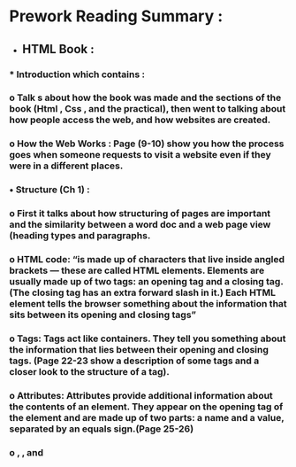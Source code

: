 # Prework Reading Summary :

+ ## HTML Book :
### * Introduction which contains :
### o	Talk s about how the book was made and the sections of the book (Html , Css , and the practical), then went to talking about how people access the web, and how websites are created.
### o	How the Web Works : Page (9-10) show you how the process goes when someone requests to visit a website even if they were in a different places.
### •	Structure (Ch 1) :
### o	 First it talks about how structuring of pages are important and the similarity between a word doc and a web page view (heading types and paragraphs.
### o	HTML code: “is made up of characters that live inside angled brackets — these are called HTML elements. Elements are usually made up of two tags: an opening tag and a closing tag. (The closing tag has an extra forward slash in it.) Each HTML element tells the browser something about the information that sits between its opening and closing tags”
### o	Tags: Tags act like containers. They tell you something about the information that lies between their opening and closing tags. (Page 22-23 show a description of some tags and a closer look to the structure of a tag).
### o	Attributes: Attributes provide additional information about the contents of an element. They appear on the opening tag of the element and are made up of two parts: a name and a value, separated by an equals sign.(Page 25-26)
### o	<head> , <body> , and <title> tags and how they are written in html file and what they should contain.
### •	Extra Mark-up (Ch 8):
### o	HTML Evolution: HTML 4 Released 1997, XHTML 1.0 Released 2000, HTML5 Released 2000.
### o	DOCTYPE : Because there have been several versions of HTML, each web page should begin with a DOCTYPE declaration to tell a browser which version of HTML the page is using; Examples : 
### +	HTML 4 : <!DOCTYPE html PUBLIC 
### +	HTML5: <!DOCTYPE html>
### +	The use of a DOCTYPE can also help the browser to render a page correctly.
### o	Comments in HTML : <!-- --> : If you want to add a comment to your code that will not be visible in the user's browser, you can add the text between these characters: <!-- comment goes here -->
### o	Every HTML element can carry the id attribute. It is used to uniquely identify that element from other elements on the page. Its value should start with a letter or an underscore (not a number or any other character). It is important that no two elements on the same page have the same value for their id attributes (otherwise the value is no longer unique).


### o	Class Attribute: Every HTML element can also carry a class attribute. Sometimes, rather than uniquely identifying one element within a document, you will want a way to identify several elements as being different from the other elements on the page. For example, you might have some paragraphs of text that contain information that is more important than others and want to distinguish these elements, or you might want to differentiate between links that point to other pages on your own site and links that point to external sites. Example : 
### +	"<p class="important">"
### o	Block Elements: Some elements will always appear to start on a new line in the browser window. These are known as block level elements. Example :
### +	<h1>, <p>, <ul>, and <li>
### o	Inline Elements: Some elements will always appear to continue on the same line as their neighbouring elements. These are known as inline elements. Example :
### +	<a>, <b>, <em>, and <img>.
### o	Grouping Text & Elements In a Block (<div>): The <div> element allows you to group a set of elements together in one block-level box, a <div> element to contain comments from visitors.
### o	Grouping Text and Elements Inline (<span>): The <span> element acts like an inline equivalent of the <div> element. It is used to either:
### +	 Contain a section of text where there is no other suitable element to differentiate it from its surrounding text.
### +	2. Contain a number of inline elements.
### o	IFrames(<iframe>): An iframe is like a little window that has been cut into your page — and in that window you can see another page. The term iframe is an abbreviation of inline frame. One common use of iframes ) is to embed a Google Map into a page. The content of the iframe can be any html page (either located on the same server or anywhere else on the web).
### o	Escape Characters: There are some characters that are used in and reserved by HTML code.(For example, the left and right angled brackets.) Examples:
### +	If you want to include a copyright symbol on a web page you can use either &copy.
### +	When using escape characters, it is important to check the page in your browser to ensure that the correct symbol shows up. (Page 194 for more escape symbols).
### •	HTML5 Layout (Ch 17):
### o	The new HTML5 elements indicate the purpose of different parts of a web page and help to describe its structure.
### o	The new elements provide clearer code (compared  with using multiple <div> elements). 
### o	Older browsers that do not understand HTML5 elements need to be told which elements are  block-level elements.
### o	 To make HTML5 elements work in Internet Explorer 8 (and older versions of IE), extra JavaScript is needed.
### o	You can view the examples on pages( 445-448).
### •	Process and Design (Ch18):
### o	 Every website should be designed for the target audience—not just for yourself or the site owner. It is therefore very important to understand who your target audience is.
### o	 After knowing your visitors Now that you know who your visitors are, you need to consider why they are coming. While some people will simply by a chance across your website, most will visit for a specific reason now you must know What Your Visitors are Trying to Achieve and What Information Your Visitors Need.
### o	 Site maps : Now that you know what needs to appear on your site, you can start to organize the information into sections or pages.The aim is to create a diagram of the pages that will be used to structure the site. This is known as a site map and it will show how those pages can be grouped.
### o	WireFrames
### o	A wireframe is a simple sketch of the key information that needs to go on each page of a site. It shows the hierarchy of the information and how much space it might require.
### o	Getting your message across using designThe primary aim of any kind of visual design is to communicate. Organizing and prioritizing information on a page helps users understand its importance and what order to read it in.It’s important to understand who your target audience is, why they would come to your site, what information they want to find and when they are likely to return.You can differentiate between pieces of information using size, color, and style. You can use grouping and similarity to help simplify the information you present.

# JavaScript Book :
### * So javascript is about making web pages more interactive and interesting, and user-friendly.
### what is a script ?
### * A script is a series of instructions that a computer can follow to achieve a goal.
### * You could compare scripts to any of the following:
+ ### RECIPES
+ ### HANDBOOKS
+ ### MANUALS
### * A script is made of instructions that computer can follow step by step
### * A script can run different section of the code depending on the situation around.
### * WRITING A SCRIPT:
 ### * To write a script, you need to first state your goal and then list the tasks that need to be completed in order to achieve it.
### * Start with the big picture of what you want to achieve, and break that down into smaller steps. 1: DEFINE THE GOAL First, you need to define the task you want to achieve. You can think of this as a puzzle for the computer to solve. 2: DESIGN THE SCRIPT To design a script you split the goal out into a series of tasks that are going to be involved in solving this puzzle. This can be represented using a flowchart. You can then write down individual steps that the computer needs to perform in order to complete each individual task (and any information it needs to perform the task), rather like writing a recipe that it can follow. 3: CODE EACH STEP Each of the steps needs to be written in a programming language that the compu ter understands. In our case, this is JavaScript.
### * Designing a script tasks 
### * You need to learn to "think" like a computer because they solve tasks in different ways than you or I might approach them.
### * DEFINING A GOAL & DESIGNING THE SCRIPT
### * The first thing you should do is detail your goals for the script (what you want it to achieve):
### * Next, break it into a series of tasks that have to be performed in order to achieve the goals:
### * SKETCHING OUT THE TASKS IN A FLOWCHART Often scripts will need to perform different tasks in different situations. You can use flowcharts to work out how the tasks fit together. The flowcharts show the paths between each step.
### * Arrows show how the script moves from one task to the next. The different shapes represent diff€rent types of tasks. In some places there are decisions which cause the code to follow different paths.


## * The conclusion :
### * A script is a series of instructions that the computer can follow in order to achieve a goal.
 ### * Each time the script runs, it might only use a subset of all the instructions. 
### * Computers approach tasks in a different way than humans, so your instructions must let the computer solve the task prggrammatically. 
### * To approach writing a script, break down your goal into a series of tasks and then work out each step needed to complete that task (a flowchart can help).
### * EXPRESSIONS
### * An expression evaluates into (results in) a single value. Broadly speaking there are two types of expressions.
### * 	EXPRESSIONS THAT JUST ASSIGN A VALUE TO A VARIABLE
### * In order for a variable to be useful, it needs to be given a value. As you have seen, this is done using the assignment operator (the equals sign).
### * EXPRESSIONS THAT USE TWO OR MORE VALUES TO RETURN A SINGLE VALUE
### * You can perform operations on any number of individual values (see next page) to determine a single value.
### * OPERATORS
### * Expressions rely on things called operators; they allow programmers to create a single value from one or more values.
### * ASSIGNMENT OPERATORS Assign a value to a variable
### * ARITHMETIC OPERATORS (+ , - , * ,++) Perform basic math
### * STRING OPERATORS Combine two strings (greeting= 'Hi 1 + 'Mol ly';) The value of greeting is now Hi Molly.
### * COMPARISON OPERATORS Compare two values and return true or false
### * LOGICAL OPERATORS Combine expressions and return true or false.
__*For more go to Duckett book JavaScript and Jquery (page 11-52)*__